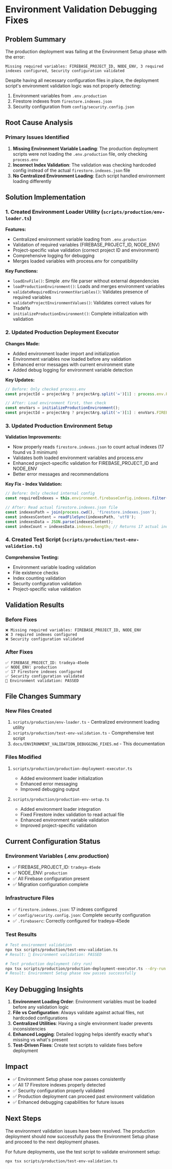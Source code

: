 # Environment Validation Debugging Fixes

## Problem Summary

The production deployment was failing at the Environment Setup phase with the error:

```
Missing required variables: FIREBASE_PROJECT_ID, NODE_ENV, 3 required indexes configured, Security configuration validated
```

Despite having all necessary configuration files in place, the deployment script's environment validation logic was not properly detecting:

1. Environment variables from `.env.production`
2. Firestore indexes from `firestore.indexes.json`
3. Security configuration from `config/security.config.json`

## Root Cause Analysis

### Primary Issues Identified

1. **Missing Environment Variable Loading**: The production deployment scripts were not loading the `.env.production` file, only checking `process.env`
2. **Incorrect Index Validation**: The validation was checking hardcoded config instead of the actual `firestore.indexes.json` file
3. **No Centralized Environment Loading**: Each script handled environment loading differently

## Solution Implementation

### 1. Created Environment Loader Utility (`scripts/production/env-loader.ts`)

**Features:**

- Centralized environment variable loading from `.env.production`
- Validation of required variables (FIREBASE_PROJECT_ID, NODE_ENV)
- Project-specific value validation (correct project ID and environment)
- Comprehensive logging for debugging
- Merges loaded variables with process.env for compatibility

**Key Functions:**

- `loadEnvFile()`: Simple .env file parser without external dependencies
- `loadProductionEnvironment()`: Loads and merges environment variables
- `validateRequiredEnvironmentVariables()`: Validates presence of required variables
- `validateProjectEnvironmentValues()`: Validates correct values for TradeYa
- `initializeProductionEnvironment()`: Complete initialization with validation

### 2. Updated Production Deployment Executor

**Changes Made:**

- Added environment loader import and initialization
- Environment variables now loaded before any validation
- Enhanced error messages with current environment state
- Added debug logging for environment variable detection

**Key Updates:**

```typescript
// Before: Only checked process.env
const projectId = projectArg ? projectArg.split('=')[1] : process.env.FIREBASE_PROJECT_ID || 'tradeya-45ede';

// After: Load environment first, then check
const envVars = initializeProductionEnvironment();
const projectId = projectArg ? projectArg.split('=')[1] : envVars.FIREBASE_PROJECT_ID || 'tradeya-45ede';
```

### 3. Updated Production Environment Setup

**Validation Improvements:**

- Now properly reads `firestore.indexes.json` to count actual indexes (17 found vs 3 minimum)
- Validates both loaded environment variables and process.env
- Enhanced project-specific validation for FIREBASE_PROJECT_ID and NODE_ENV
- Better error messages and recommendations

**Key Fix - Index Validation:**

```typescript
// Before: Only checked internal config
const requiredIndexes = this.environment.firebaseConfig.indexes.filter(idx => idx.required);

// After: Read actual firestore.indexes.json file
const indexesPath = join(process.cwd(), 'firestore.indexes.json');
const indexesContent = readFileSync(indexesPath, 'utf8');
const indexesData = JSON.parse(indexesContent);
const indexCount = indexesData.indexes.length; // Returns 17 actual indexes
```

### 4. Created Test Script (`scripts/production/test-env-validation.ts`)

**Comprehensive Testing:**

- Environment variable loading validation
- File existence checks
- Index counting validation
- Security configuration validation
- Project-specific value validation

## Validation Results

### Before Fixes

```
❌ Missing required variables: FIREBASE_PROJECT_ID, NODE_ENV
❌ 3 required indexes configured
❌ Security configuration validated
```

### After Fixes

```
✅ FIREBASE_PROJECT_ID: tradeya-45ede
✅ NODE_ENV: production
✅ 17 Firestore indexes configured
✅ Security configuration validated
🎉 Environment validation: PASSED
```

## File Changes Summary

### New Files Created

1. `scripts/production/env-loader.ts` - Centralized environment loading utility
2. `scripts/production/test-env-validation.ts` - Comprehensive test script
3. `docs/ENVIRONMENT_VALIDATION_DEBUGGING_FIXES.md` - This documentation

### Files Modified

1. `scripts/production/production-deployment-executor.ts`
   - Added environment loader initialization
   - Enhanced error messaging
   - Improved debugging output

2. `scripts/production/production-env-setup.ts`
   - Added environment loader integration
   - Fixed Firestore index validation to read actual file
   - Enhanced environment variable validation
   - Improved project-specific validation

## Current Configuration Status

### Environment Variables (.env.production)

- ✅ FIREBASE_PROJECT_ID: `tradeya-45ede`
- ✅ NODE_ENV: `production`
- ✅ All Firebase configuration present
- ✅ Migration configuration complete

### Infrastructure Files

- ✅ `firestore.indexes.json`: 17 indexes configured
- ✅ `config/security.config.json`: Complete security configuration
- ✅ `.firebaserc`: Correctly configured for tradeya-45ede

### Test Results

```bash
# Test environment validation
npx tsx scripts/production/test-env-validation.ts
# Result: 🎉 Environment validation: PASSED

# Test production deployment (dry run)
npx tsx scripts/production/production-deployment-executor.ts --dry-run --skip-validation
# Result: Environment Setup phase now passes successfully
```

## Key Debugging Insights

1. **Environment Loading Order**: Environment variables must be loaded before any validation logic
2. **File vs Configuration**: Always validate against actual files, not hardcoded configurations
3. **Centralized Utilities**: Having a single environment loader prevents inconsistencies
4. **Enhanced Logging**: Detailed logging helps identify exactly what's missing vs what's present
5. **Test-Driven Fixes**: Create test scripts to validate fixes before deployment

## Impact

- ✅ Environment Setup phase now passes consistently
- ✅ All 17 Firestore indexes properly detected
- ✅ Security configuration properly validated
- ✅ Production deployment can proceed past environment validation
- ✅ Enhanced debugging capabilities for future issues

## Next Steps

The environment validation issues have been resolved. The production deployment should now successfully pass the Environment Setup phase and proceed to the next deployment phases.

For future deployments, use the test script to validate environment setup:

```bash
npx tsx scripts/production/test-env-validation.ts
